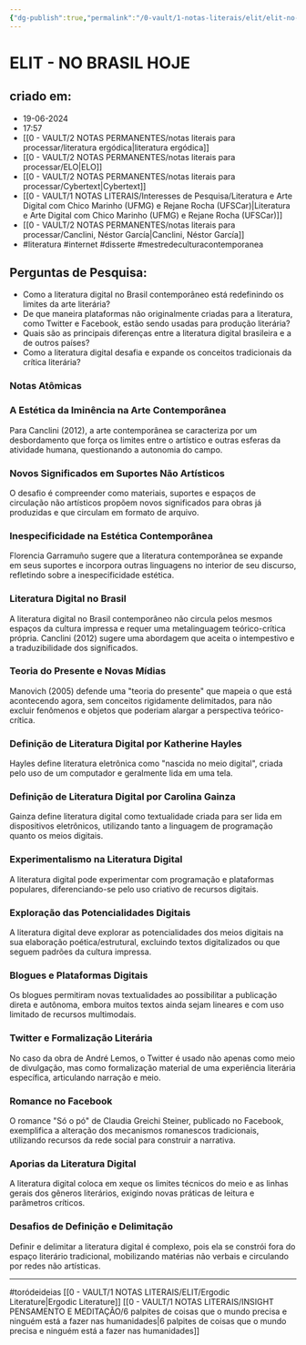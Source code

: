 ```yaml
---
{"dg-publish":true,"permalink":"/0-vault/1-notas-literais/elit/elit-no-brasil-hoje/","tags":["literatura","internet","disserte","mestredeculturacontemporanea"],"dgHomeLink":true,"dgShowLocalGraph":true,"dgShowFileTree":true,"dgEnableSearch":true,"noteIcon":""}
---
```


# ELIT - NO BRASIL HOJE

## criado em: 
- 19-06-2024
- 17:57
- [[0 - VAULT/2 NOTAS PERMANENTES/notas literais para processar/literatura ergódica\|literatura ergódica]]
- [[0 - VAULT/2 NOTAS PERMANENTES/notas literais para processar/ELO\|ELO]]
- [[0 - VAULT/2 NOTAS PERMANENTES/notas literais para processar/Cybertext\|Cybertext]]
- [[0 - VAULT/1 NOTAS LITERAIS/Interesses de Pesquisa/Literatura e Arte Digital com Chico Marinho (UFMG) e Rejane Rocha (UFSCar)\|Literatura e Arte Digital com Chico Marinho (UFMG) e Rejane Rocha (UFSCar)]]
- [[0 - VAULT/2 NOTAS PERMANENTES/notas literais para processar/Canclini, Néstor García\|Canclini, Néstor García]]
- #literatura #internet #disserte #mestredeculturacontemporanea 

## Perguntas de Pesquisa:
- Como a literatura digital no Brasil contemporâneo está redefinindo os limites da arte literária?
- De que maneira plataformas não originalmente criadas para a literatura, como Twitter e Facebook, estão sendo usadas para produção literária?
- Quais são as principais diferenças entre a literatura digital brasileira e a de outros países?
- Como a literatura digital desafia e expande os conceitos tradicionais da crítica literária?

### Notas Atômicas

### **A Estética da Iminência na Arte Contemporânea**
Para Canclini (2012), a arte contemporânea se caracteriza por um desbordamento que força os limites entre o artístico e outras esferas da atividade humana, questionando a autonomia do campo. 

### **Novos Significados em Suportes Não Artísticos**
O desafio é compreender como materiais, suportes e espaços de circulação não artísticos propõem novos significados para obras já produzidas e que circulam em formato de arquivo.

### **Inespecificidade na Estética Contemporânea**
Florencia Garramuño sugere que a literatura contemporânea se expande em seus suportes e incorpora outras linguagens no interior de seu discurso, refletindo sobre a inespecificidade estética.

### **Literatura Digital no Brasil**
A literatura digital no Brasil contemporâneo não circula pelos mesmos espaços da cultura impressa e requer uma metalinguagem teórico-crítica própria. Canclini (2012) sugere uma abordagem que aceita o intempestivo e a traduzibilidade dos significados.

### **Teoria do Presente e Novas Mídias**
Manovich (2005) defende uma "teoria do presente" que mapeia o que está acontecendo agora, sem conceitos rigidamente delimitados, para não excluir fenômenos e objetos que poderiam alargar a perspectiva teórico-crítica.

### **Definição de Literatura Digital por Katherine Hayles**
Hayles define literatura eletrônica como "nascida no meio digital", criada pelo uso de um computador e geralmente lida em uma tela.

### **Definição de Literatura Digital por Carolina Gainza**
Gainza define literatura digital como textualidade criada para ser lida em dispositivos eletrônicos, utilizando tanto a linguagem de programação quanto os meios digitais.

### **Experimentalismo na Literatura Digital**
A literatura digital pode experimentar com programação e plataformas populares, diferenciando-se pelo uso criativo de recursos digitais.

### **Exploração das Potencialidades Digitais**
A literatura digital deve explorar as potencialidades dos meios digitais na sua elaboração poética/estrutural, excluindo textos digitalizados ou que seguem padrões da cultura impressa.

### **Blogues e Plataformas Digitais**
Os blogues permitiram novas textualidades ao possibilitar a publicação direta e autônoma, embora muitos textos ainda sejam lineares e com uso limitado de recursos multimodais.

### **Twitter e Formalização Literária**
No caso da obra de André Lemos, o Twitter é usado não apenas como meio de divulgação, mas como formalização material de uma experiência literária específica, articulando narração e meio.

### **Romance no Facebook**
O romance "Só o pó" de Claudia Greichi Steiner, publicado no Facebook, exemplifica a alteração dos mecanismos romanescos tradicionais, utilizando recursos da rede social para construir a narrativa.

### **Aporias da Literatura Digital**
A literatura digital coloca em xeque os limites técnicos do meio e as linhas gerais dos gêneros literários, exigindo novas práticas de leitura e parâmetros críticos.

### **Desafios de Definição e Delimitação**
Definir e delimitar a literatura digital é complexo, pois ela se constrói fora do espaço literário tradicional, mobilizando matérias não verbais e circulando por redes não artísticas.

---
#toródeideias 
[[0 - VAULT/1 NOTAS LITERAIS/ELIT/Ergodic Literature\|Ergodic Literature]]
[[0 - VAULT/1 NOTAS LITERAIS/INSIGHT PENSAMENTO E MEDITAÇÃO/6 palpites de coisas que o mundo precisa e ninguém está a fazer nas humanidades\|6 palpites de coisas que o mundo precisa e ninguém está a fazer nas humanidades]]